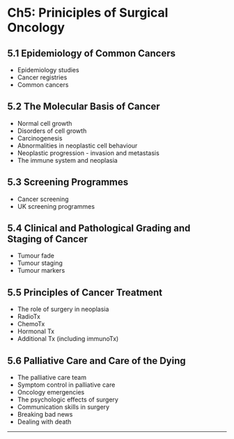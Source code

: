 # Ch5: Priniciples of Surgical Oncology

## 5.1 Epidemiology of Common Cancers
- Epidemiology studies
- Cancer registries
- Common cancers

## 5.2 The Molecular Basis of Cancer
- Normal cell growth
- Disorders of cell growth
- Carcinogenesis
- Abnormalities in neoplastic cell behaviour
- Neoplastic progression - invasion and metastasis
- The immune system and neoplasia

## 5.3 Screening Programmes
- Cancer screening
- UK screening programmes

## 5.4 Clinical and Pathological Grading and Staging of Cancer
- Tumour fade
- Tumour staging
- Tumour markers

## 5.5 Principles of Cancer Treatment
- The role of surgery in neoplasia
- RadioTx
- ChemoTx
- Hormonal Tx
- Additional Tx (including immunoTx)

## 5.6 Palliative Care and Care of the Dying
- The palliative care team
- Symptom control in palliative care
- Oncology emergencies
- The psychologic effects of surgery
- Communication skills in surgery
- Breaking bad news
- Dealing with death

------
